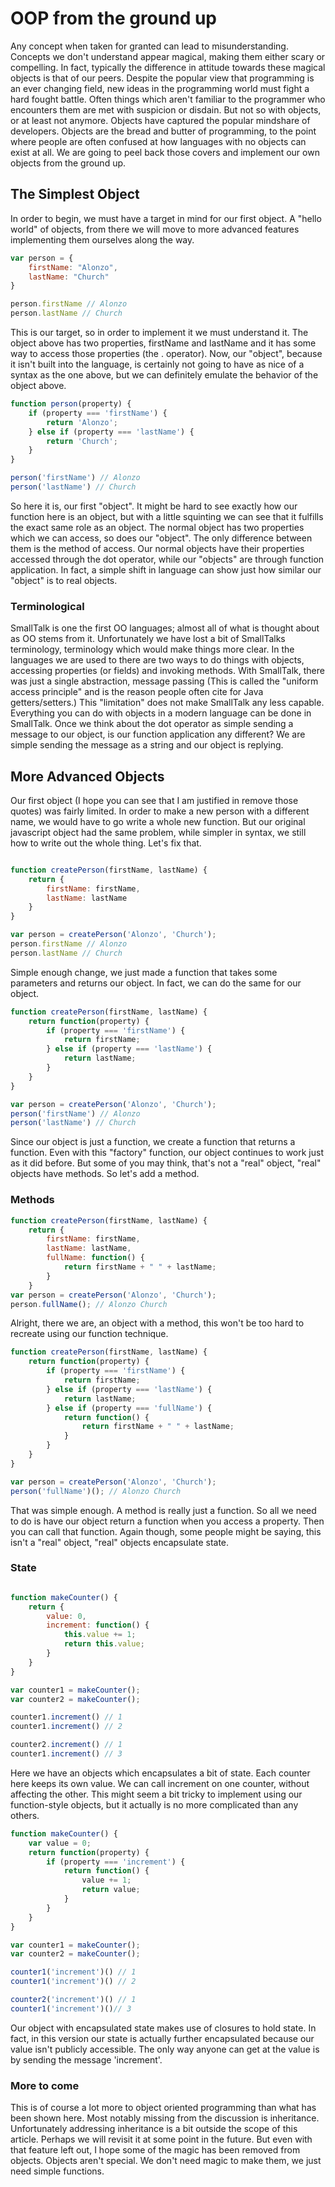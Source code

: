 # OOP from the ground up

Any concept when taken for granted can lead to misunderstanding. Concepts we don't understand appear magical, making them either scary or compelling. In fact, typically the difference in attitude towards these magical objects is that of our peers. Despite the popular view that programming is an ever changing field, new ideas in the programming world must fight a hard fought battle. Often things which aren't familiar to the programmer who encounters them are met with suspicion or disdain. But not so with objects, or at least not anymore. Objects have captured the popular mindshare of developers. Objects are the bread and butter of programming, to the point where people are often confused at how languages with no objects can exist at all. We are going to peel back those covers and implement our own objects from the ground up.

## The Simplest Object

In order to begin, we must have a target in mind for our first object. A "hello world" of objects, from there we will move to more advanced features implementing them ourselves along the way.

```javascript
var person = {
	firstName: "Alonzo",
	lastName: "Church"
}

person.firstName // Alonzo
person.lastName // Church
```

This is our target, so in order to implement it we must understand it. The object above has two properties, firstName and lastName and it has some way to access those properties (the . operator). Now, our "object", because it isn't built into the language, is certainly not going to have as nice of a syntax as the one above, but we can definitely emulate the behavior of the object above.

```javascript
function person(property) {
	if (property === 'firstName') {
		return 'Alonzo';
	} else if (property === 'lastName') {
		return 'Church';
	}
}

person('firstName') // Alonzo
person('lastName') // Church

```

So here it is, our first "object". It might be hard to see exactly how our function here is an object, but with a little squinting we can see that it fulfills the exact same role as an object. The normal object has two properties which we can access, so does our "object". The only difference between them is the method of access. Our normal objects have their properties accessed through the dot operator, while our "objects" are through function application. In fact, a simple shift in language can show just how similar our "object" is to real objects. 

### Terminological 

SmallTalk is one the first OO languages; almost all of what is thought about as OO stems from it. Unfortunately we have lost a bit of SmallTalks terminology, terminology which would make things more clear. In the languages we are used to there are two ways to do things with objects, accessing properties (or fields) and invoking methods. With SmallTalk, there was just a single abstraction, message passing (This is called the "uniform access principle" and is the reason people often cite for Java getters/setters.) This "limitation" does not make SmallTalk any less capable. Everything you can do with objects in a modern language can be done in SmallTalk. Once we think about the dot operator as simple sending a message to our object, is our function application any different? We are simple sending the message as a string and our object is replying.

## More Advanced Objects

Our first object (I hope you can see that I am justified in remove those quotes) was fairly limited. In order to make a new person with a different name, we would have to go write a whole new function. But our original javascript object had the same problem, while simpler in syntax, we still how to write out the whole thing. Let's fix that.


```javascript

function createPerson(firstName, lastName) {
	return {
		firstName: firstName,
		lastName: lastName
	}
}

var person = createPerson('Alonzo', 'Church');
person.firstName // Alonzo
person.lastName // Church
```


Simple enough change, we just made a function that takes some parameters and returns our object. In fact, we can do the same for our object.

```javascript
function createPerson(firstName, lastName) {
	return function(property) {
		if (property === 'firstName') {
			return firstName;
		} else if (property === 'lastName') {
			return lastName;
		}
	}
}

var person = createPerson('Alonzo', 'Church');
person('firstName') // Alonzo
person('lastName') // Church

```

Since our object is just a function, we create a function that returns a function. Even with this "factory" function, our object continues to work just as it did before. But some of you may think, that's not a "real" object, "real" objects have methods. So let's add a method.

### Methods

```javascript
function createPerson(firstName, lastName) {
	return {
		firstName: firstName,
		lastName: lastName,
		fullName: function() {
			return firstName + " " + lastName;
		}
	}
var person = createPerson('Alonzo', 'Church');
person.fullName(); // Alonzo Church
```

Alright, there we are, an object with a method, this won't be too hard to recreate using our function technique.

```javascript 
function createPerson(firstName, lastName) {
	return function(property) {
		if (property === 'firstName') {
			return firstName;
		} else if (property === 'lastName') {
			return lastName;
		} else if (property === 'fullName') {
			return function() {
				return firstName + " " + lastName;
			}
		}
	}
}

var person = createPerson('Alonzo', 'Church');
person('fullName')(); // Alonzo Church
```

That was simple enough. A method is really just a function. So all we need to do is have our object return a function when you access a property. Then you can call that function. Again though, some people might be saying, this isn't a "real" object, "real" objects encapsulate state. 


### State

```javascript

function makeCounter() {
	return {
		value: 0,
		increment: function() {
			this.value += 1;
			return this.value;
		}
	}
}

var counter1 = makeCounter();
var counter2 = makeCounter();

counter1.increment() // 1
counter1.increment() // 2

counter2.increment() // 1
counter1.increment() // 3
```

Here we have an objects which encapsulates a bit of state. Each counter here keeps its own value. We can call increment on one counter, without affecting the other. This might seem a bit tricky to implement using our function-style objects, but it actually is no more complicated than any others.


```javascript
function makeCounter() {
	var value = 0;
	return function(property) {
		if (property === 'increment') {
			return function() {
				value += 1;
				return value;
			}
		}
	}
}

var counter1 = makeCounter();
var counter2 = makeCounter();

counter1('increment')() // 1
counter1('increment')() // 2

counter2('increment')() // 1
counter1('increment')()// 3
```

Our object with encapsulated state makes use of closures to hold state. In fact, in this version our state is actually further encapsulated because our value isn't publicly accessible. The only way anyone can get at the value is by sending the message 'increment'.

### More to come

This is of course a lot more to object oriented programming than what has been shown here. Most notably missing from the discussion is inheritance. Unfortunately addressing inheritance is a bit outside the scope of this article. Perhaps we will revisit it at some point in the future. But even with that feature left out, I hope some of the magic has been removed from objects. Objects aren't special. We don't need magic to make them, we just need simple functions.